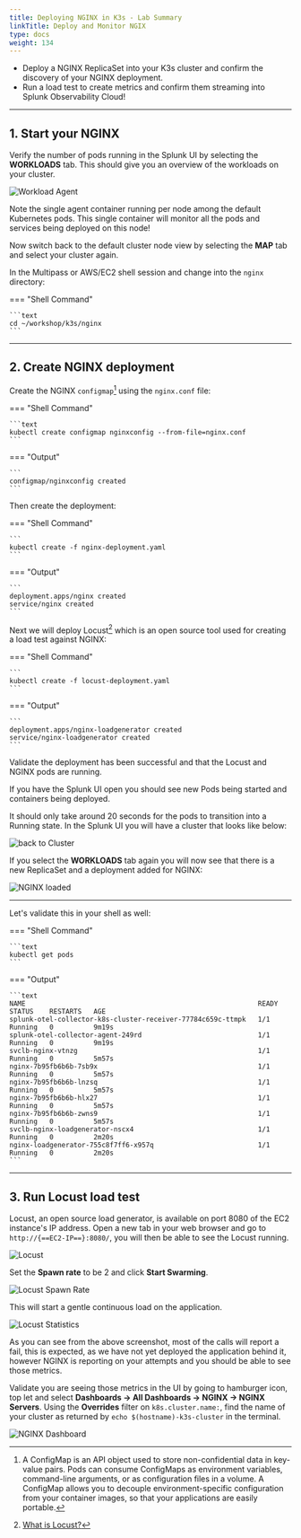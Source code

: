 ```yaml
---
title: Deploying NGINX in K3s - Lab Summary
linkTitle: Deploy and Monitor NGIX
type: docs
weight: 134
---
```

* Deploy a NGINX ReplicaSet into your K3s cluster and confirm the discovery of your NGINX deployment.
* Run a load test to create metrics and confirm them streaming into Splunk Observability Cloud!

---

## 1. Start your NGINX

Verify the number of pods running in the Splunk UI by selecting the **WORKLOADS** tab. This should give you an overview of the workloads on your cluster.

![Workload Agent](/images/otel/k8s-workloads.png)

Note the single agent container running per node among the default Kubernetes pods. This single container will monitor all the pods and services being deployed on this node!

Now switch back to the default cluster node view by selecting the **MAP** tab and select your cluster again.

In the Multipass or AWS/EC2 shell session and change into the `nginx` directory:

=== "Shell Command"

    ```text
    cd ~/workshop/k3s/nginx
    ```
  
---

## 2. Create NGINX deployment

Create the NGINX `configmap`[^1] using the `nginx.conf` file:

=== "Shell Command"

    ```text
    kubectl create configmap nginxconfig --from-file=nginx.conf
    ```

=== "Output"

    ```
    configmap/nginxconfig created
    ```

Then create the deployment:

=== "Shell Command"

    ```
    kubectl create -f nginx-deployment.yaml
    ```

=== "Output"

    ```
    deployment.apps/nginx created
    service/nginx created
    ```

Next we will deploy Locust[^2] which is an open source tool used for creating a load test against NGINX:

=== "Shell Command"

    ```
    kubectl create -f locust-deployment.yaml
    ```

=== "Output"

    ```
    deployment.apps/nginx-loadgenerator created
    service/nginx-loadgenerator created
    ```

Validate the deployment has been successful and that the Locust and NGINX pods are running.

If you have the Splunk UI open you should see new Pods being started and containers being deployed.

It should only take around 20 seconds for the pods to transition into a Running state. In the Splunk UI you will have a cluster that looks like below:

![back to Cluster](/images/otel/cluster.png)

If you select the **WORKLOADS** tab again you will now see that there is a new ReplicaSet and a deployment added for NGINX:

![NGINX loaded](/images/otel/k8s-workloads-nginx.png)

---

Let's validate this in your shell as well:

=== "Shell Command"

    ```text
    kubectl get pods
    ```

=== "Output"

    ```text
    NAME                                                          READY   STATUS    RESTARTS   AGE
    splunk-otel-collector-k8s-cluster-receiver-77784c659c-ttmpk   1/1     Running   0          9m19s
    splunk-otel-collector-agent-249rd                             1/1     Running   0          9m19s
    svclb-nginx-vtnzg                                             1/1     Running   0          5m57s
    nginx-7b95fb6b6b-7sb9x                                        1/1     Running   0          5m57s
    nginx-7b95fb6b6b-lnzsq                                        1/1     Running   0          5m57s
    nginx-7b95fb6b6b-hlx27                                        1/1     Running   0          5m57s
    nginx-7b95fb6b6b-zwns9                                        1/1     Running   0          5m57s
    svclb-nginx-loadgenerator-nscx4                               1/1     Running   0          2m20s
    nginx-loadgenerator-755c8f7ff6-x957q                          1/1     Running   0          2m20s
    ```

---

## 3. Run Locust load test

Locust, an open source load generator, is available on port 8080 of the EC2 instance's IP address. Open a new tab in your web browser and go to `http://{==EC2-IP==}:8080/`, you will then be able to see the Locust running.

![Locust](/images/otel/nginx-locust.png)

Set the **Spawn rate** to be 2 and click **Start Swarming**.

![Locust Spawn Rate](/images/otel/nginx-locust-spawn-rate.png)

This will start a gentle continuous load on the application.

![Locust Statistics](/images/otel/nginx-locust-statistics.png)

As you can see from the above screenshot, most of the calls will report a fail, this is expected, as we have not yet deployed the application behind it, however NGINX is reporting on your attempts and you should be able to see those metrics.  

Validate you are seeing those metrics in the UI by going to hamburger icon, top let and select **Dashboards → All Dashboards → NGINX → NGINX Servers**. Using the **Overrides** filter on `k8s.cluster.name:`, find the name of your cluster as returned by `echo $(hostname)-k3s-cluster` in the terminal.

![NGINX Dashboard](/images/otel/nginx-dashboard.png)

[^1]: A ConfigMap is an API object used to store non-confidential data in key-value pairs. Pods can consume ConfigMaps as environment variables, command-line arguments, or as configuration files in a volume. A ConfigMap allows you to decouple environment-specific configuration from your container images, so that your applications are easily portable.

[^2]: [What is Locust?](https://locust.io/)
